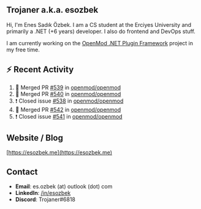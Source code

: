 ##  Trojaner a.k.a. esozbek
Hi, I'm Enes Sadık Özbek. I am a CS student at the Erciyes University and primarily a .NET (+6 years) developer. I also do frontend and DevOps stuff.

I am currently working on the [OpenMod .NET Plugin Framework](https://github.com/openmod/openmod) project in my free time. 

## :zap: Recent Activity

<!--START_SECTION:activity-->
1. 🎉 Merged PR [#539](https://github.com/openmod/openmod/pull/539) in [openmod/openmod](https://github.com/openmod/openmod)
2. 🎉 Merged PR [#540](https://github.com/openmod/openmod/pull/540) in [openmod/openmod](https://github.com/openmod/openmod)
3. ❗️ Closed issue [#538](https://github.com/openmod/openmod/issues/538) in [openmod/openmod](https://github.com/openmod/openmod)
4. 🎉 Merged PR [#542](https://github.com/openmod/openmod/pull/542) in [openmod/openmod](https://github.com/openmod/openmod)
5. ❗️ Closed issue [#541](https://github.com/openmod/openmod/issues/541) in [openmod/openmod](https://github.com/openmod/openmod)
<!--END_SECTION:activity-->

## Website / Blog
[https://esozbek.me](https://esozbek.me)

## Contact
- **Email**: es.ozbek (at) outlook (dot) com
- **LinkedIn**: [/in/esozbek](https://linkedin.com/in/esozbek)
- **Discord**: Trojaner#6818
